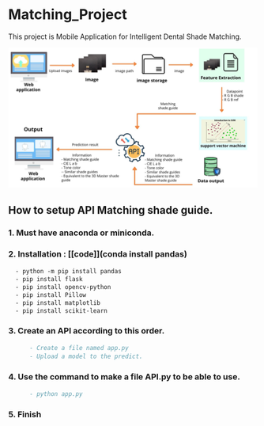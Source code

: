 # Matching_Project

This project is Mobile Application for Intelligent Dental Shade Matching.


![pic](Flowchart.jpg)  

## How to setup API Matching shade guide. 

### 1. Must have anaconda or miniconda.
### 2. Installation : [[code]](conda install pandas)
      - python -m pip install pandas
      - pip install flask
      - pip install opencv-python
      - pip install Pillow
      - pip install matplotlib
      - pip install scikit-learn
      
### 3. Create an API according to this order.
```bibtex
      - Create a file named app.py 
      - Upload a model to the predict.
```
### 4. Use the command to make a file API.py to be able to use.
```bibtex
      - python app.py
```
### 5. Finish
